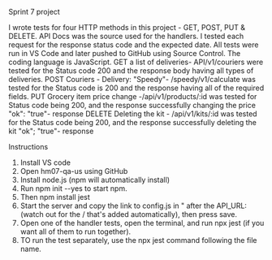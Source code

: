 Sprint 7 project

I wrote tests for four HTTP methods in this project - GET, POST, PUT & DELETE.
API Docs was the source used for the handlers.
I tested each request for the response status code and the expected date.
All tests were run in VS Code and later pushed to GitHub using Source Control. 
The coding language is JavaScript.
GET a list of deliveries- API/v1/couriers were tested for the Status code 200 and the response body having all types of deliveries.
POST Couriers - Delivery: "Speedy"- /speedy/v1/calculate was tested for the Status code is 200 and the response having all of the required fields.
PUT Grocery item price change -/api/v1/products/:id was tested for Status code being 200, and the response successfully changing the price "ok": "true"- response 
DELETE Deleting the kit - /api/v1/kits/:id was tested for the Status code being 200, and the response successfully deleting the kit "ok"; "true"- response

Instructions 
1. Install VS code 
2. Open hm07-qa-us using GitHub
3. Install node.js (npm will automatically install)
4. Run npm init --yes to start npm.
5. Then npm install jest
6. Start the server and copy the link to config.js in " after the API_URL:(watch out for the / that's added automatically), then press save.
7. Open one of the handler tests, open the terminal, and run npx jest (if you want all of them to run together).
8. TO run the test separately, use the npx jest command following the file name. 
